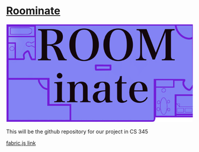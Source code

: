 # [Roominate](https://dolansdg.github.io/Roominate/index.html)

![logo](img/logo.png)

This will be the github repository for our project in CS 345

[fabric.js link](http://fabricjs.com/build/)

